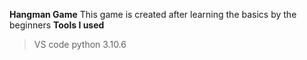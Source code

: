 **Hangman Game**
This game is created after learning the basics by the beginners
**Tools I used**
>VS code
>python 3.10.6
